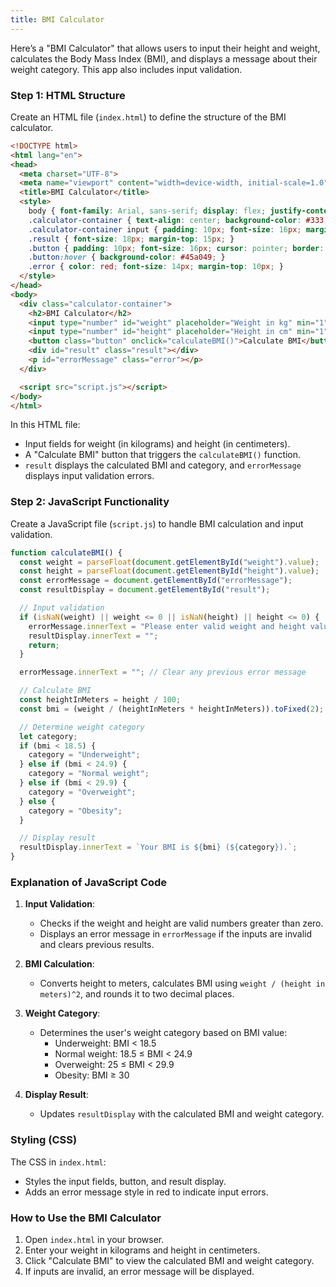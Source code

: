 ```yaml
---
title: BMI Calculator
---
```


Here’s a "BMI Calculator" that allows users to input their height and weight, calculates the Body Mass Index (BMI), and displays a message about their weight category. This app also includes input validation.

### Step 1: HTML Structure

Create an HTML file (`index.html`) to define the structure of the BMI calculator.

```html
<!DOCTYPE html>
<html lang="en">
<head>
  <meta charset="UTF-8">
  <meta name="viewport" content="width=device-width, initial-scale=1.0">
  <title>BMI Calculator</title>
  <style>
    body { font-family: Arial, sans-serif; display: flex; justify-content: center; align-items: center; height: 100vh; margin: 0; background-color: #f5f5f5; }
    .calculator-container { text-align: center; background-color: #333; color: white; padding: 20px; border-radius: 10px; width: 300px; }
    .calculator-container input { padding: 10px; font-size: 16px; margin: 5px 0; width: 100%; border: 1px solid #ccc; border-radius: 5px; }
    .result { font-size: 18px; margin-top: 15px; }
    .button { padding: 10px; font-size: 16px; cursor: pointer; border: none; border-radius: 5px; background-color: #4CAF50; color: white; width: 100%; margin-top: 10px; }
    .button:hover { background-color: #45a049; }
    .error { color: red; font-size: 14px; margin-top: 10px; }
  </style>
</head>
<body>
  <div class="calculator-container">
    <h2>BMI Calculator</h2>
    <input type="number" id="weight" placeholder="Weight in kg" min="1">
    <input type="number" id="height" placeholder="Height in cm" min="1">
    <button class="button" onclick="calculateBMI()">Calculate BMI</button>
    <div id="result" class="result"></div>
    <p id="errorMessage" class="error"></p>
  </div>

  <script src="script.js"></script>
</body>
</html>
```

In this HTML file:
- Input fields for weight (in kilograms) and height (in centimeters).
- A "Calculate BMI" button that triggers the `calculateBMI()` function.
- `result` displays the calculated BMI and category, and `errorMessage` displays input validation errors.

### Step 2: JavaScript Functionality

Create a JavaScript file (`script.js`) to handle BMI calculation and input validation.

```javascript
function calculateBMI() {
  const weight = parseFloat(document.getElementById("weight").value);
  const height = parseFloat(document.getElementById("height").value);
  const errorMessage = document.getElementById("errorMessage");
  const resultDisplay = document.getElementById("result");

  // Input validation
  if (isNaN(weight) || weight <= 0 || isNaN(height) || height <= 0) {
    errorMessage.innerText = "Please enter valid weight and height values.";
    resultDisplay.innerText = "";
    return;
  }

  errorMessage.innerText = ""; // Clear any previous error message

  // Calculate BMI
  const heightInMeters = height / 100;
  const bmi = (weight / (heightInMeters * heightInMeters)).toFixed(2);

  // Determine weight category
  let category;
  if (bmi < 18.5) {
    category = "Underweight";
  } else if (bmi < 24.9) {
    category = "Normal weight";
  } else if (bmi < 29.9) {
    category = "Overweight";
  } else {
    category = "Obesity";
  }

  // Display result
  resultDisplay.innerText = `Your BMI is ${bmi} (${category}).`;
}
```

### Explanation of JavaScript Code

1. **Input Validation**:
   - Checks if the weight and height are valid numbers greater than zero.
   - Displays an error message in `errorMessage` if the inputs are invalid and clears previous results.

2. **BMI Calculation**:
   - Converts height to meters, calculates BMI using `weight / (height in meters)^2`, and rounds it to two decimal places.

3. **Weight Category**:
   - Determines the user's weight category based on BMI value:
     - Underweight: BMI &lt; 18.5
     - Normal weight: 18.5 ≤ BMI &lt; 24.9
     - Overweight: 25 ≤ BMI &lt; 29.9
     - Obesity: BMI ≥ 30

4. **Display Result**:
   - Updates `resultDisplay` with the calculated BMI and weight category.

### Styling (CSS)

The CSS in `index.html`:
- Styles the input fields, button, and result display.
- Adds an error message style in red to indicate input errors.

### How to Use the BMI Calculator

1. Open `index.html` in your browser.
2. Enter your weight in kilograms and height in centimeters.
3. Click "Calculate BMI" to view the calculated BMI and weight category.
4. If inputs are invalid, an error message will be displayed.